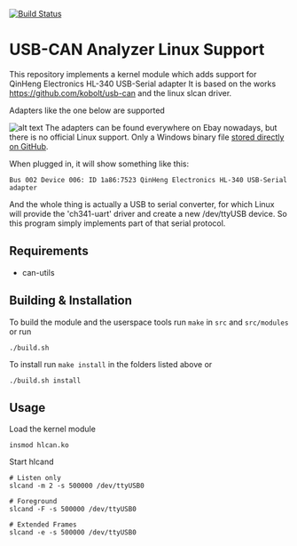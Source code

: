 [![Build Status](https://travis-ci.org/alexmohr/usb-can.svg?branch=master)](https://travis-ci.com/alexmohr/usb-can)
# USB-CAN Analyzer Linux Support
This repository implements a kernel module which adds support for QinHeng Electronics HL-340 USB-Serial adapter
It is based on the works https://github.com/kobolt/usb-can and the linux slcan driver.

Adapters like the one below are supported

![alt text](USB-CAN.jpg)
The adapters can be found everywhere on Ebay nowadays, but there is no official Linux support. Only a Windows binary file [stored directly on GitHub](https://github.com/SeeedDocument/USB-CAN_Analyzer).

When plugged in, it will show something like this:
```
Bus 002 Device 006: ID 1a86:7523 QinHeng Electronics HL-340 USB-Serial adapter
```
And the whole thing is actually a USB to serial converter, for which Linux will provide the 'ch341-uart' driver and create a new /dev/ttyUSB device. So this program simply implements part of that serial protocol.

## Requirements
* can-utils

## Building & Installation
To build the module and the userspace tools run ``make`` in ``src`` and ``src/modules`` or run
````
./build.sh
````

To install run ``make install`` in the folders listed above or 

````
./build.sh install
````

## Usage
Load the kernel module 
````
insmod hlcan.ko
````

Start hlcand
````
# Listen only 
slcand -m 2 -s 500000 /dev/ttyUSB0

# Foreground
slcand -F -s 500000 /dev/ttyUSB0

# Extended Frames
slcand -e -s 500000 /dev/ttyUSB0
````